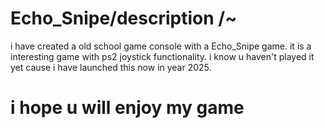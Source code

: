 # Echo_Snipe/description /~
  i have created a old school game console with a Echo_Snipe game. it is a interesting game with ps2 joystick functionality.
  i know u haven't played it yet cause i have launched this now in year 2025.


  
 # i hope u will enjoy my game
